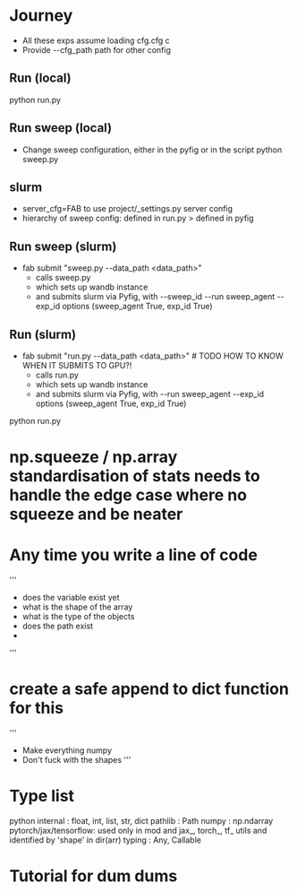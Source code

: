 # Journey
- All these exps assume loading cfg.cfg c
- Provide --cfg_path path for other config

## Run (local)
python run.py

## Run sweep (local)
- Change sweep configuration, either in the pyfig or in the script
python sweep.py 

## slurm
- server_cfg=FAB <cmd> to use project/_settings.py server config
- hierarchy of sweep config: defined in run.py > defined in pyfig

## Run sweep (slurm)
- fab submit "sweep.py --data_path <data_path>"
    - calls sweep.py
    - which sets up wandb instance
    - and submits slurm via Pyfig, with --sweep_id <id> --run sweep_agent --exp_id <random> options (sweep_agent True, exp_id True)

## Run (slurm)
- fab submit "run.py --data_path <data_path>"  # TODO HOW TO KNOW WHEN IT SUBMITS TO GPU?!
    - calls run.py
    - which sets up wandb instance
    - and submits slurm via Pyfig, with --run sweep_agent --exp_id <random> options (sweep_agent True, exp_id True)

python run.py <args>





# np.squeeze / np.array standardisation of stats needs to handle the edge case where no squeeze and be neater

# Any time you write a line of code
'''
- does the variable exist yet
- what is the shape of the array
- what is the type of the objects
- does the path exist
- 
'''

# create a safe append to dict function for this 
'''
- Make everything numpy 
- Don't fuck with the shapes
'''
# Type list
python internal : float, int, list, str, dict 
pathlib         : Path
numpy           : np.ndarray
pytorch/jax/tensorflow: used only in mod and jax_, torch_, tf_ utils and identified by 'shape' in dir(arr)
typing          : Any, Callable

# Tutorial for dum dums